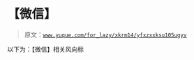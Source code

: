 # 【微信】

> 原文：[`www.yuque.com/for_lazy/xkrm14/yfxzxxksu105ugyv`](https://www.yuque.com/for_lazy/xkrm14/yfxzxxksu105ugyv)

以下为：【微信】相关风向标 

